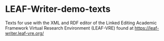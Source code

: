 # LEAF-Writer-demo-texts
Texts for use with the XML and RDF editor of the Linked Editing Academic Framework Virtual Research Environment (LEAF-VRE) found at https://leaf-writer.leaf-vre.org/
